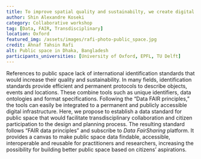 ```yaml
---
title: To improve spatial quality and sustainabilty, we create digital standards
author: Shin Alexandre Koseki
category: Collaborative workshop
tag: [Data, FAIR, Transdisciplinary]
location: Oxford
featured_img: /assets/images/rafi-photo-public_space.jpg
credit: Ahnaf Tahsin Rafi
alt: Public space in Dhaka, Bangladesh
participants_universities: [University of Oxford, EPFL, TU Delft]
---
```

References to public space lack of international identification standards that would increase their quality and sustainability. In many fields, identification standards provide efficient and permanent protocols to describe objects, events and locations. These combine tools such as unique identifiers, data ontologies and format specifications. Following the “Data FAIR principles,” the tools can easily be integrated to a permanent and publicly accessible digital infrastructure. Here, we propose to establish a data standard for public space that would facilitate transdisciplinary collaboration and citizen participation to the design and planning process. The resulting standard follows “FAIR data principles” and subscribe to *Data FairSharing* platform. It provides a canvas to make public space data findable, accessible, interoperable and reusable for practitioners and researchers, increasing the possibility for building better public space based on citizens’ aspirations. 
